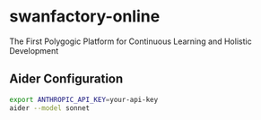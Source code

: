 # swanfactory-online

The First Polygogic Platform for Continuous Learning and Holistic Development

## Aider Configuration

```sh
export ANTHROPIC_API_KEY=your-api-key
aider --model sonnet
```
